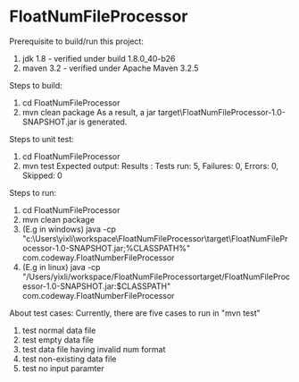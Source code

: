 # FloatNumFileProcessor

Prerequisite to build/run this project:
  1. jdk 1.8   - verified under build 1.8.0_40-b26
  2.  maven 3.2 - verified under Apache Maven 3.2.5

Steps to build:
  1. cd FloatNumFileProcessor
  2. mvn clean package
  As a result, a jar target\FloatNumFileProcessor-1.0-SNAPSHOT.jar is generated.

Steps to unit test:
  1. cd FloatNumFileProcessor
  2. mvn test
  Expected output:
   Results :
   Tests run: 5, Failures: 0, Errors: 0, Skipped: 0

Steps to run:
  1. cd FloatNumFileProcessor
  2. mvn clean package
  3. (E.g in windows) java -cp "c:\Users\yixli\workspace\FloatNumFileProcessor\target\FloatNumFileProcessor-1.0-SNAPSHOT.jar;%CLASSPATH%"  com.codeway.FloatNumberFileProcessor <full path of file to process>
  4. (E.g in linux) java -cp "/Users/yixli/workspace/FloatNumFileProcessortarget/FloatNumFileProcessor-1.0-SNAPSHOT.jar:$CLASSPATH"  com.codeway.FloatNumberFileProcessor <full path of file to process>
  
About test cases:
 Currently, there are five cases to run in "mvn test"
 1. test normal data file
 2. test empty data file
 3. test data file having invalid num format
 4. test non-existing data file
 5. test no input paramter
